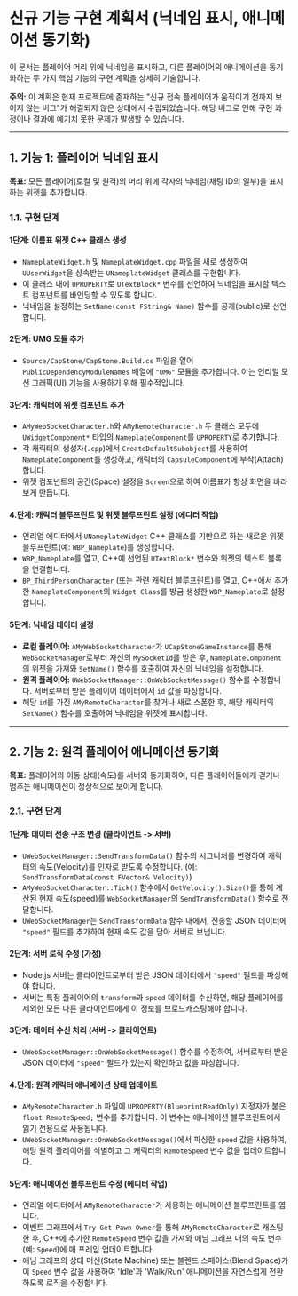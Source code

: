 # 신규 기능 구현 계획서 (닉네임 표시, 애니메이션 동기화)

이 문서는 플레이어 머리 위에 닉네임을 표시하고, 다른 플레이어의 애니메이션을 동기화하는 두 가지 핵심 기능의 구현 계획을 상세히 기술합니다.

**주의:** 이 계획은 현재 프로젝트에 존재하는 "신규 접속 플레이어가 움직이기 전까지 보이지 않는 버그"가 해결되지 않은 상태에서 수립되었습니다. 해당 버그로 인해 구현 과정이나 결과에 예기치 못한 문제가 발생할 수 있습니다.

---

## 1. 기능 1: 플레이어 닉네임 표시

**목표:** 모든 플레이어(로컬 및 원격)의 머리 위에 각자의 닉네임(채팅 ID의 일부)을 표시하는 위젯을 추가합니다.

### 1.1. 구현 단계

#### **1단계: 이름표 위젯 C++ 클래스 생성**

-   `NameplateWidget.h` 및 `NameplateWidget.cpp` 파일을 새로 생성하여 `UUserWidget`을 상속받는 `UNameplateWidget` 클래스를 구현합니다.
-   이 클래스 내에 `UPROPERTY`로 `UTextBlock*` 변수를 선언하여 닉네임을 표시할 텍스트 컴포넌트를 바인딩할 수 있도록 합니다.
-   닉네임을 설정하는 `SetName(const FString& Name)` 함수를 공개(public)로 선언합니다.

#### **2단계: UMG 모듈 추가**

-   `Source/CapStone/CapStone.Build.cs` 파일을 열어 `PublicDependencyModuleNames` 배열에 `"UMG"` 모듈을 추가합니다. 이는 언리얼 모션 그래픽(UI) 기능을 사용하기 위해 필수적입니다.

#### **3단계: 캐릭터에 위젯 컴포넌트 추가**

-   `AMyWebSocketCharacter.h`와 `AMyRemoteCharacter.h` 두 클래스 모두에 `UWidgetComponent*` 타입의 `NameplateComponent`를 `UPROPERTY`로 추가합니다.
-   각 캐릭터의 생성자(`.cpp`)에서 `CreateDefaultSubobject`를 사용하여 `NameplateComponent`를 생성하고, 캐릭터의 `CapsuleComponent`에 부착(Attach)합니다.
-   위젯 컴포넌트의 공간(Space) 설정을 `Screen`으로 하여 이름표가 항상 화면을 바라보게 만듭니다.

#### **4.단계: 캐릭터 블루프린트 및 위젯 블루프린트 설정 (에디터 작업)**

-   언리얼 에디터에서 `UNameplateWidget` C++ 클래스를 기반으로 하는 새로운 위젯 블루프린트(예: `WBP_Nameplate`)를 생성합니다.
-   `WBP_Nameplate`를 열고, C++에 선언된 `UTextBlock*` 변수와 위젯의 텍스트 블록을 연결합니다.
-   `BP_ThirdPersonCharacter` (또는 관련 캐릭터 블루프린트)를 열고, C++에서 추가한 `NameplateComponent`의 `Widget Class`를 방금 생성한 `WBP_Nameplate`로 설정합니다.

#### **5단계: 닉네임 데이터 설정**

-   **로컬 플레이어:** `AMyWebSocketCharacter`가 `UCapStoneGameInstance`를 통해 `WebSocketManager`로부터 자신의 `MySocketId`를 받은 후, `NameplateComponent`의 위젯을 가져와 `SetName()` 함수를 호출하여 자신의 닉네임을 설정합니다.
-   **원격 플레이어:** `UWebSocketManager::OnWebSocketMessage()` 함수를 수정합니다. 서버로부터 받은 플레이어 데이터에서 `id` 값을 파싱합니다.
-   해당 `id`를 가진 `AMyRemoteCharacter`를 찾거나 새로 스폰한 후, 해당 캐릭터의 `SetName()` 함수를 호출하여 닉네임을 위젯에 표시합니다.

---

## 2. 기능 2: 원격 플레이어 애니메이션 동기화

**목표:** 플레이어의 이동 상태(속도)를 서버와 동기화하여, 다른 플레이어들에게 걷거나 멈추는 애니메이션이 정상적으로 보이게 합니다.

### 2.1. 구현 단계

#### **1단계: 데이터 전송 구조 변경 (클라이언트 -> 서버)**

-   `UWebSocketManager::SendTransformData()` 함수의 시그니처를 변경하여 캐릭터의 속도(Velocity)를 인자로 받도록 수정합니다. (예: `SendTransformData(const FVector& Velocity)`)
-   `AMyWebSocketCharacter::Tick()` 함수에서 `GetVelocity().Size()`를 통해 계산된 현재 속도(speed)를 `WebSocketManager`의 `SendTransformData()` 함수로 전달합니다.
-   `UWebSocketManager`는 `SendTransformData` 함수 내에서, 전송할 JSON 데이터에 `"speed"` 필드를 추가하여 현재 속도 값을 담아 서버로 보냅니다.

#### **2단계: 서버 로직 수정 (가정)**

-   Node.js 서버는 클라이언트로부터 받은 JSON 데이터에서 `"speed"` 필드를 파싱해야 합니다.
-   서버는 특정 플레이어의 `transform`과 `speed` 데이터를 수신하면, 해당 플레이어를 제외한 모든 다른 클라이언트에게 이 정보를 브로드캐스팅해야 합니다.

#### **3단계: 데이터 수신 처리 (서버 -> 클라이언트)**

-   `UWebSocketManager::OnWebSocketMessage()` 함수를 수정하여, 서버로부터 받은 JSON 데이터에 `"speed"` 필드가 있는지 확인하고 값을 파싱합니다.

#### **4.단계: 원격 캐릭터 애니메이션 상태 업데이트**

-   `AMyRemoteCharacter.h` 파일에 `UPROPERTY(BlueprintReadOnly)` 지정자가 붙은 `float RemoteSpeed;` 변수를 추가합니다. 이 변수는 애니메이션 블루프린트에서 읽기 전용으로 사용됩니다.
-   `UWebSocketManager::OnWebSocketMessage()`에서 파싱한 `speed` 값을 사용하여, 해당 원격 플레이어를 식별하고 그 캐릭터의 `RemoteSpeed` 변수 값을 업데이트합니다.

#### **5단계: 애니메이션 블루프린트 수정 (에디터 작업)**

-   언리얼 에디터에서 `AMyRemoteCharacter`가 사용하는 애니메이션 블루프린트를 엽니다.
-   이벤트 그래프에서 `Try Get Pawn Owner`를 통해 `AMyRemoteCharacter`로 캐스팅한 후, C++에 추가한 `RemoteSpeed` 변수 값을 가져와 애님 그래프 내의 속도 변수(예: `Speed`)에 매 프레임 업데이트합니다.
-   애님 그래프의 상태 머신(State Machine) 또는 블렌드 스페이스(Blend Space)가 이 `Speed` 변수 값을 사용하여 'Idle'과 'Walk/Run' 애니메이션을 자연스럽게 전환하도록 로직을 수정합니다.
